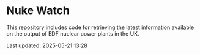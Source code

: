 # Nuke Watch

This repository includes code for retrieving the latest information available on the output of EDF nuclear power plants in the UK.

Last updated: 2025-05-21 13:28